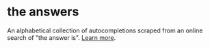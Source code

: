 # the answers
An alphabetical collection of autocompletions scraped from an online search of "the answer is". [Learn more](https://ellennickles.site/projects/the-answers).


